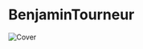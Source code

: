 # BenjaminTourneur



![Cover](https://github.com/Frutios/BenjaminTourneur/blob/master/Benjamin_Tourneur.jpg)

